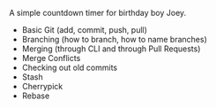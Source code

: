 A simple countdown timer for birthday boy Joey.

- Basic Git (add, commit, push, pull)
- Branching (how to branch, how to name branches)
- Merging (through CLI and through Pull Requests)
- Merge Conflicts
- Checking out old commits
- Stash
- Cherrypick
- Rebase
